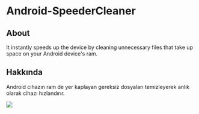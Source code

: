 # Android-SpeederCleaner

## About
It instantly speeds up the device by cleaning unnecessary files that take up space on your Android device's ram.

## Hakkında
Android cihazın ram de yer kaplayan gereksiz dosyaları temizleyerek anlık olarak cihazı hızlandırır.


![](https://user-images.githubusercontent.com/25348044/95683127-f4fa4b80-0bf1-11eb-9351-069c4fcf0fa4.jpg)
